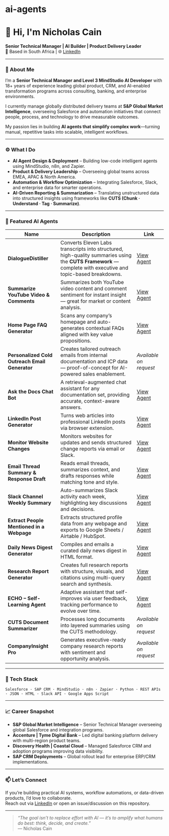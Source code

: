 # ai-agents
# 👋 Hi, I'm Nicholas Cain  

**Senior Technical Manager | AI Builder | Product Delivery Leader**  
📍 Based in South Africa | 🌐 [LinkedIn](https://www.linkedin.com/in/nicholascain)  

---

### 🧠 About Me  

I’m a **Senior Technical Manager and Level 3 MindStudio AI Developer** with 18+ years of experience leading global product, CRM, and AI-enabled transformation programs across consulting, banking, and enterprise environments.  

I currently manage globally distributed delivery teams at **S&P Global Market Intelligence**, overseeing Salesforce and automation initiatives that connect people, process, and technology to drive measurable outcomes.  

My passion lies in building **AI agents that simplify complex work**—turning manual, repetitive tasks into scalable, intelligent workflows.

---

### ⚙️ What I Do  

- **AI Agent Design & Deployment** – Building low-code intelligent agents using MindStudio, n8n, and Zapier.  
- **Product & Delivery Leadership** – Overseeing global teams across EMEA, APAC & North America.  
- **Automation & Workflow Optimization** – Integrating Salesforce, Slack, and enterprise data for smarter operations.  
- **AI-Driven Reporting & Summarization** – Translating unstructured data into structured insights using frameworks like **CUTS (Chunk · Understand · Tag · Summarize)**.  

---

### 🤖 Featured AI Agents  

| Name | Description | Link |
|------|--------------|------|
| **DialogueDistiller** | Converts Eleven Labs transcripts into structured, high-quality summaries using the **CUTS Framework** — complete with executive and topic-based breakdowns. | [View Agent](https://www.theagentfoundryhq.com/documentdisteller?close_draft_preview=true) |
| **Summarize YouTube Video & Comments** | Summarizes both YouTube video content and comment sentiment for instant insight — great for market or content analysis. | [View Agent](/agents/youtube-summarizer-bda31953/remix) |
| **Home Page FAQ Generator** | Scans any company’s homepage and auto-generates contextual FAQs aligned with key value propositions. | [View Agent](https://app.mindstudio.ai/agents/faq-agent-8b0cbb0b/remix) |
| **Personalized Cold Outreach Email Generator** | Creates tailored outreach emails from internal documentation and ICP data — proof-of-concept for AI-powered sales enablement. | *Available on request* |
| **Ask the Docs Chat Bot** | A retrieval-augmented chat assistant for any documentation set, providing accurate, context-aware answers. | [View Agent](https://app.mindstudio.ai/agents/ask-the-docs-chat-bot-59ac67c8/remix) |
| **LinkedIn Post Generator** | Turns web articles into professional LinkedIn posts via browser extension. | [View Agent](https://app.mindstudio.ai/agents/linkedin-post-generator-445aedc6/remix) |
| **Monitor Website Changes** | Monitors websites for updates and sends structured change reports via email or Slack. | [View Agent](https://app.mindstudio.ai/agents/monitor-website-changes-99cfe676/remix) |
| **Email Thread Summary & Response Draft** | Reads email threads, summarizes context, and drafts responses while matching tone and style. | [View Agent](https://app.mindstudio.ai/agents/email-thread-summary-and-response-draft-9c8c9443/remix) |
| **Slack Channel Weekly Summary** | Auto-summarizes Slack activity each week, highlighting key discussions and decisions. | [View Agent](https://app.mindstudio.ai/agents/slack-channel-weekly-summary-82fcac1a/remix) |
| **Extract People Mentioned in a Webpage** | Extracts structured profile data from any webpage and exports to Google Sheets / Airtable / HubSpot. | [View Agent](https://app.mindstudio.ai/agents/extract-people-mentioned-in-a-webpage-10f5b1c3/remix) |
| **Daily News Digest Generator** | Compiles and emails a curated daily news digest in HTML format. | [View Agent](https://app.mindstudio.ai/agents/generate-and-send-a-daily-news-digest-via-email-fd5f4560/remix) |
| **Research Report Generator** | Creates full research reports with structure, visuals, and citations using multi-query search and synthesis. | [View Agent](https://app.mindstudio.ai/agents/15--research-report-generator--update-41836a88/remix) |
| **ECHO – Self-Learning Agent** | Adaptive assistant that self-improves via user feedback, tracking performance to evolve over time. | [View Agent](https://app.mindstudio.ai/agents/echo-lite--selfteaching-ai-assistant-e41d584d/remix) |
| **CUTS Document Summarizer** | Processes long documents into layered summaries using the CUTS methodology. | *Available on request* |
| **CompanyInsight Pro** | Generates executive-ready company research reports with sentiment and opportunity analysis. | *Available on request* |

---

### 🧩 Tech Stack  

`Salesforce · SAP CRM · MindStudio · n8n · Zapier · Python · REST APIs · JSON · HTML · Slack API · Google Apps Script`

---

### 📈 Career Snapshot  

- **S&P Global Market Intelligence** – Senior Technical Manager overseeing global Salesforce and integration programs.  
- **Accenture | Tyme Digital Bank** – Led digital banking platform delivery with multi-region product teams.  
- **Discovery Health | Coastal Cloud** – Managed Salesforce CRM and adoption programs improving data visibility.  
- **SAP CRM Deployments** – Global rollout lead for enterprise ERP/CRM implementations.  

---

### 📫 Let’s Connect  

If you’re building practical AI systems, workflow automations, or data-driven products, I’d love to collaborate.  
Reach out via [LinkedIn](https://www.linkedin.com/in/nicholascain) or open an issue/discussion on this repository.  

---

> _“The goal isn’t to replace effort with AI — it’s to amplify what humans do best: think, decide, and create.”_  
> — Nicholas Cain

